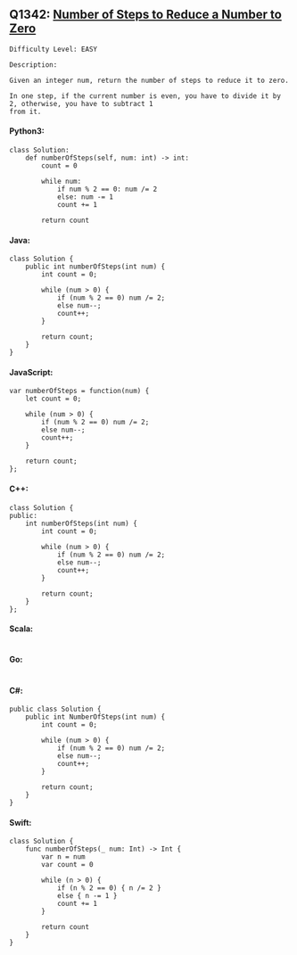 ## Q1342: [Number of Steps to Reduce a Number to Zero](https://leetcode.com/problems/number-of-steps-to-reduce-a-number-to-zero/)

```
Difficulty Level: EASY
```

```
Description:

Given an integer num, return the number of steps to reduce it to zero.

In one step, if the current number is even, you have to divide it by 2, otherwise, you have to subtract 1
from it.
```

#### Python3:

```
class Solution:
    def numberOfSteps(self, num: int) -> int:
        count = 0

        while num:
            if num % 2 == 0: num /= 2
            else: num -= 1
            count += 1

        return count
```

#### Java:

```
class Solution {
    public int numberOfSteps(int num) {
        int count = 0;

        while (num > 0) {
            if (num % 2 == 0) num /= 2;
            else num--;
            count++;
        }
            
        return count;
    }
}
```

#### JavaScript:

```
var numberOfSteps = function(num) {
    let count = 0;

    while (num > 0) {
        if (num % 2 == 0) num /= 2;
        else num--;
        count++;
    }
            
    return count;
};
```

#### C++:

```
class Solution {
public:
    int numberOfSteps(int num) {
        int count = 0;

        while (num > 0) {
            if (num % 2 == 0) num /= 2;
            else num--;
            count++;
        }
            
        return count;
    }
};
```

#### Scala:

```

```

#### Go:

```

```

#### C#:

```
public class Solution {
    public int NumberOfSteps(int num) {
        int count = 0;

        while (num > 0) {
            if (num % 2 == 0) num /= 2;
            else num--;
            count++;
        }
            
        return count;
    }
}
```

#### Swift:

```
class Solution {
    func numberOfSteps(_ num: Int) -> Int {
        var n = num
        var count = 0

        while (n > 0) {
            if (n % 2 == 0) { n /= 2 }
            else { n -= 1 }
            count += 1
        }
            
        return count
    }
}
```
